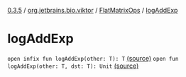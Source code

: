[0.3.5](../../index.md) / [org.jetbrains.bio.viktor](../index.md) / [FlatMatrixOps](index.md) / [logAddExp](.)

# logAddExp

`open infix fun logAddExp(other: T): T` [(source)](https://github.com/JetBrains-Research/viktor/blob/0.3.5/src/main/kotlin/org/jetbrains/bio/viktor/StridedMatrix.kt#L114)
`open fun logAddExp(other: T, dst: T): Unit` [(source)](https://github.com/JetBrains-Research/viktor/blob/0.3.5/src/main/kotlin/org/jetbrains/bio/viktor/StridedMatrix.kt#L116)